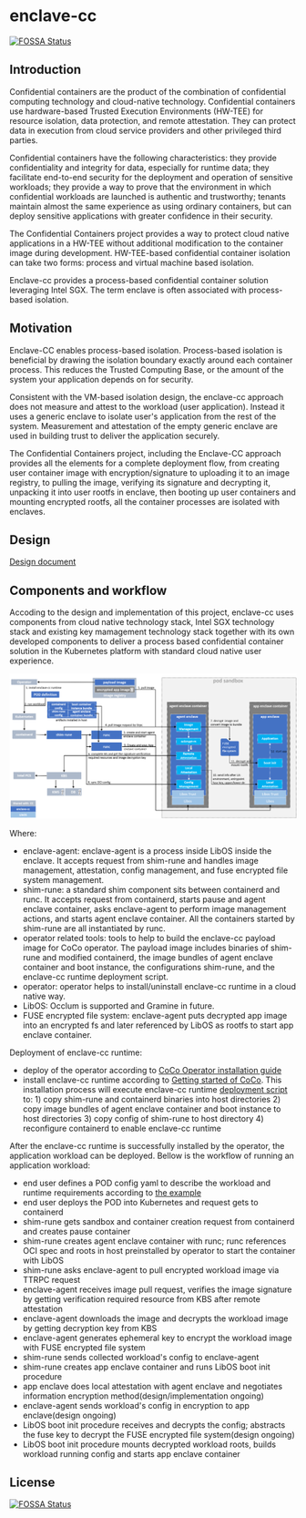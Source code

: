 # enclave-cc
[![FOSSA Status](https://app.fossa.com/api/projects/git%2Bgithub.com%2Fconfidential-containers%2Fenclave-cc.svg?type=shield)](https://app.fossa.com/projects/git%2Bgithub.com%2Fconfidential-containers%2Fenclave-cc?ref=badge_shield)

## Introduction

Confidential containers are the product of the combination of confidential computing technology and cloud-native technology.
Confidential containers use hardware-based Trusted Execution Environments (HW-TEE) for resource isolation, data protection,
and remote attestation. They can protect data in execution from cloud service providers and other privileged third parties.

Confidential containers have the following characteristics: they provide confidentiality and integrity for data,
especially for runtime data; they facilitate end-to-end security for the deployment and operation of sensitive workloads;
they provide a way to prove that the environment in which confidential workloads are launched is authentic and trustworthy;
tenants maintain almost the same experience as using ordinary containers, but can deploy sensitive applications with greater
confidence in their security.

The Confidential Containers project provides a way to protect cloud native applications in a HW-TEE without additional modification
to the container image during development. HW-TEE-based confidential container isolation can take two forms: process and virtual
machine based isolation.

Enclave-cc provides a process-based confidential container solution leveraging Intel SGX. The term enclave is often associated with
process-based isolation.

## Motivation

Enclave-CC enables process-based isolation. Process-based isolation is beneficial by drawing the isolation boundary exactly around
each container process. This reduces the Trusted Computing Base, or the amount of the system your application depends on for security.

Consistent with the VM-based isolation design, the enclave-cc approach does not measure and attest to the workload (user application).
Instead it uses a generic enclave to isolate user's application from the rest of the system. Measurement and attestation of the empty
generic enclave are used in building trust to deliver the application securely.

The Confidential Containers project, including the Enclave-CC approach provides all the elements for a complete deployment flow,
from creating user container image with encryption/signature to uploading it to an image registry, to pulling the image, verifying its
signature and decrypting it, unpacking it into user rootfs in enclave, then booting up user containers and mounting encrypted rootfs,
all the container processes are isolated with enclaves.

## Design
[Design document](docs/design.md)


## Components and workflow
Accoding to the design and implementation of this project, enclave-cc uses components from cloud native technology stack, Intel SGX technology stack and existing key mamagement technology stack together with its own developed components to deliver a process based confidential container solution in the Kubernetes platform with standard cloud native user experience.

![ecc_components_workflow.png](docs/images/ecc_components_workflow.png)

Where:
- enclave-agent: enclave-agent is a process inside LibOS inside the enclave. It accepts request from shim-rune and handles image management, attestation, config management, and fuse encrypted file system management.
- shim-rune: a standard shim component sits between containerd and runc. It accepts request from containerd, starts pause and agent enclave container, asks enclave-agent to perform image management actions, and starts agent enclave container. All the containers started by shim-rune are all instantiated by runc.
- operator related tools: tools to help to build the enclave-cc payload image for CoCo operator. The payload image includes binaries of shim-rune and modified containerd, the image bundles of agent enclave container and boot instance, the configurations shim-rune, and the enclave-cc runtime deployment script.
- operator: operator helps to install/uninstall enclave-cc runtime in a cloud native way.
- LibOS: Occlum is supported and Gramine in future.
- FUSE encrypted file system: enclave-agent puts decrypted app image into an encrypted fs and later referenced by LibOS as rootfs to start app enclave container.

Deployment of enclave-cc runtime:
- deploy of the operator according to [CoCo Operator installation guide](https://github.com/confidential-containers/operator/blob/main/docs/INSTALL.md)
- install enclave-cc runtime according to [Getting started of CoCo](https://github.com/confidential-containers/documentation/blob/main/quickstart.md). This installation process will execute enclave-cc runtime [deployment script](https://github.com/confidential-containers/enclave-cc/blob/main/tools/packaging/deploy/enclave-cc-deploy.sh) to: 1) copy shim-rune and containerd binaries into host directories 2) copy image bundles of agent enclave container and boot instance to host directories 3) copy config of shim-rune to host directory 4) reconfigure containerd to enable enclave-cc runtime

After the enclave-cc runtime is successfully installed by the operator, the application workload can be deployed. Bellow is the workflow of running an application workload:
- end user defines a POD config yaml to describe the workload and runtime requirements according to  [the example](https://github.com/confidential-containers/documentation/blob/main/quickstart.md#creating-a-sample-coco-workload-using-enclave-cc)
- end user deploys the POD into Kubernetes and request gets to containerd
- shim-rune gets sandbox and container creation request from containerd and creates pause container
- shim-rune creates agent enclave container with runc; runc references OCI spec and roots in host preinstalled by operator to start the container with LibOS
- shim-rune asks enclave-agent to pull encrypted workload image via TTRPC request
- enclave-agent receives image pull request, verifies the image signature by getting verification required resource from KBS after remote attestation
- enclave-agent downloads the image and decrypts the workload image by getting decryption key from KBS
- enclave-agent generates ephemeral key to encrypt the workload image with FUSE encrypted file system
- shim-rune sends collected workload's config to enclave-agent
- shim-rune creates app enclave container and runs LibOS boot init procedure
- app enclave does local attestation with agent enclave and negotiates information encryption method(design/implementation ongoing)
- enclave-agent sends workload's config in encryption to app enclave(design ongoing)
- LibOS boot init procedure receives and decrypts the config; abstracts the fuse key to decrypt the FUSE encrypted file system(design ongoing)
- LibOS boot init procedure mounts decrypted workload roots, builds workload running config and starts app enclave container




## License
[![FOSSA Status](https://app.fossa.com/api/projects/git%2Bgithub.com%2Fconfidential-containers%2Fenclave-cc.svg?type=large)](https://app.fossa.com/projects/git%2Bgithub.com%2Fconfidential-containers%2Fenclave-cc?ref=badge_large)
